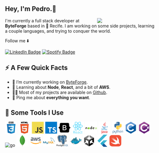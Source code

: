 <h2>Hey, I'm Pedro.👋</h2>
<img align='right' src='https://user-images.githubusercontent.com/121258650/236836147-86e50b04-cec8-4a05-aec6-f0694bc9acfb.png' width='200'>
<p>I'm currently a full stack developer at <strong>ByteForge</a></strong> based in 🌅 Recife. I am working on some side projects, learning a couple languages, and trying to conquer the world.</p>
<p> Follow me ⬇️</p>
<p><a href="https://www.linkedin.com/in/pedroborges-dev/"><img src="https://img.shields.io/badge/-@pedroborges-0077B5?style=flat-square&amp;labelColor=0077B5&amp;logo=LinkedIn&amp;link=https://www.linkedin.com/in/pedroborges-dev/" alt="LinkedIn Badge"></a>
<a href="https://www.instagram.com/pedroxborges/"><img src="https://img.shields.io/badge/-@PedroxBorges-1ED760?style=flat-square&amp;labelColor=1ED760&amp;logo=Instagram&amp;link=https://www.instagram.com/pedroxborges/" alt="Spotify Badge"></a>
</p>
<h2>⚡️ A Few Quick Facts</h2>
<ul>
<li>🔭 I’m currently working on <a href="https://www.linkedin.com/company/bytef0rge/">ByteForge</a>.</li>
<li>🧐 Learning about <strong>Node</strong>, <strong>React</strong>, and a bit of <strong>AWS</strong>.</li>
<li>👨‍💻 Most of my projects are available on <a href="https://github.com/pedrokromero">Github</a>.</li>
<li>💬 Ping me about <strong>everything you want</strong>.</li>
</ul>
<h2>🚀 Some Tools I Use</h2>

<p align="left">
<img src="https://raw.githubusercontent.com/devicons/devicon/master/icons/css3/css3-original-wordmark.svg" alt="css3" width="40" height="40" />
<img src="https://raw.githubusercontent.com/devicons/devicon/master/icons/html5/html5-original-wordmark.svg" alt="html5" width="40" height="40"/>
<img src="https://raw.githubusercontent.com/devicons/devicon/master/icons/javascript/javascript-original.svg" alt="javascript" width="40" height="40" />  
<img src="https://raw.githubusercontent.com/devicons/devicon/master/icons/typescript/typescript-original.svg" alt="typescript" width="40" height="40" />  
<img src="https://raw.githubusercontent.com/devicons/devicon/master/icons/bootstrap/bootstrap-plain.svg" alt="bootstrap" width="40" height="40" />
<img src="https://raw.githubusercontent.com/devicons/devicon/master/icons/react/react-original-wordmark.svg" alt="react" width="40" height="40" />
<img src="https://raw.githubusercontent.com/devicons/devicon/master/icons/nodejs/nodejs-original-wordmark.svg" alt="nodejs" width="40" height="40" />
<img src="https://raw.githubusercontent.com/devicons/devicon/master/icons/java/java-original-wordmark.svg" alt="java" width="40" height="40" />
<img src="https://raw.githubusercontent.com/devicons/devicon/master/icons/python/python-original-wordmark.svg" alt="python" width="40" height="40" />
<img src="https://raw.githubusercontent.com/devicons/devicon/master/icons/c/c-original.svg" alt="c" width="40" height="40"/>
<img src="https://github.com/devicons/devicon/blob/master/icons/csharp/csharp-original.svg" alt="C#"  width="40" height="40" />
<img src="https://cdn.jsdelivr.net/gh/devicons/devicon/icons/go/go-original.svg" alt="go" width="40" height="40" />  
<img src="https://raw.githubusercontent.com/devicons/devicon/master/icons/mongodb/mongodb-original.svg" alt="mongodb" width="40" height="40" />
<img src="https://raw.githubusercontent.com/github/explore/80688e429a7d4ef2fca1e82350fe8e3517d3494d/topics/aws/aws.png" alt="aws" width="40" height="40" />
<img src="https://raw.githubusercontent.com/devicons/devicon/master/icons/mysql/mysql-original-wordmark.svg" alt="mysql" width="40" height="40" />
<img src="https://github.com/devicons/devicon/blob/master/icons/postgresql/postgresql-original-wordmark.svg" alt="postgresql" width="40" height="40" />
<img src="https://raw.githubusercontent.com/devicons/devicon/master/icons/docker/docker-original.svg" alt="docker" width="40" height="40" />
<img src="https://github.com/devicons/devicon/blob/master/icons/unity/unity-original.svg" alt= "unity" width="40" height="40" />  
<img src="https://github.com/devicons/devicon/blob/master/icons/flutter/flutter-original.svg" alt ="flutter" width="40" height="40" />
<img src="https://github.com/devicons/devicon/blob/master/icons/swift/swift-original.svg" alt= "swift" width="40" height="40" />
</p>
